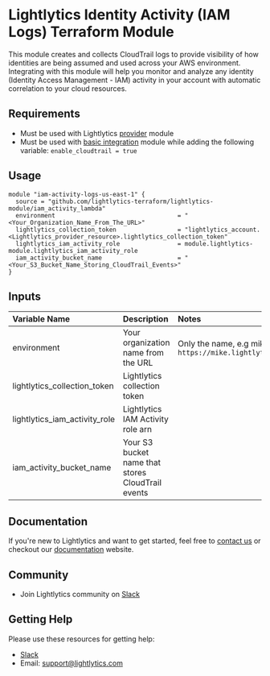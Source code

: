 Lightlytics Identity Activity (IAM Logs) Terraform Module
=========================================================
This module creates and collects CloudTrail logs to provide visibility of how identities are being assumed and used across your AWS environment.
Integrating with this module will help you monitor and analyze any identity (Identity Access Management - IAM) activity in your account with automatic correlation to your cloud resources.


Requirements
------------
- Must be used with Lightlytics [provider](https://github.com/lightlytics-terraform/lightlytics-provider.git) module
- Must be used with [basic integration](https://github.com/lightlytics-terraform/lightlytics-module/tree/main/basic_integration) module while adding the following variable: `enable_cloudtrail = true`


Usage
-----

```hcl
module "iam-activity-logs-us-east-1" {
  source = "github.com/lightlytics-terraform/lightlytics-module/iam_activity_lambda"
  environment                                  = "<Your_Organization_Name_From_The_URL>"
  lightlytics_collection_token                 = "lightlytics_account.<Lightlytics_provider_resource>.lightlytics_collection_token"
  lightlytics_iam_activity_role                = module.lightlytics-module.lightlytics_iam_activity_role
  iam_activity_bucket_name                     = "<Your_S3_Bucket_Name_Storing_CloudTrail_Events>"
}
```


Inputs
------
| Variable Name                     | Description                                  | Notes                                                                        | Type     | Required? | Default |
| :-------------------------------- | :------------------------------------------  | :----------------------------------------------------------------------------|:---------|:--------- |:--------|
| environment                       | Your organization name from the URL     | Only the name, e.g mike from `https://mike.lightlytics.com`                  | `string` | Yes       | n/a     |       | `string` | Yes       | n/a     |
| lightlytics_collection_token      | Lightlytics collection token                 |                                                                              | `string` | Yes       | n/a     |
| lightlytics_iam_activity_role     | Lightlytics IAM Activity role arn            |                                                                              | `string` | Yes       | n/a     |
| iam_activity_bucket_name          | Your S3 bucket name that stores CloudTrail events |                                                                              | `string` | Yes       | n/a     |


Documentation
-------------
If you're new to Lightlytics and want to get started, feel free to [contact us](https://www.lightlytics.com/contact-us) or checkout our [documentation](https://docs.lightlytics.com/) website.


Community
---------
- Join Lightlytics community on [Slack](https://join.slack.com/t/lightlyticscommunity/shared_invite/zt-1f7dk2yo7-xBTOU_o4tOnAjoFxfHVF8Q)


Getting Help
------------
Please use these resources for getting help:
- [Slack](https://join.slack.com/t/lightlyticscommunity/shared_invite/zt-1f7dk2yo7-xBTOU_o4tOnAjoFxfHVF8Q)
- Email: support@lightlytics.com
